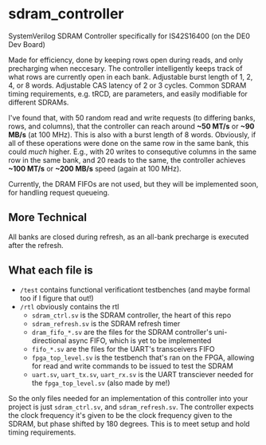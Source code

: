 # sdram_controller
SystemVerilog SDRAM Controller specifically for IS42S16400 (on the DE0 Dev Board) 

Made for efficiency, done by keeping rows open during reads, and only precharging when neccesary. The controller intelligently keeps track of what rows are currently open in each bank.
Adjustable burst length of 1, 2, 4, or 8 words.
Adjustable CAS latency of 2 or 3 cycles.
Common SDRAM timing requirements, e.g. tRCD, are parameters, and easily modifiable for different SDRAMs.

I've found that, with 50 random read and write requests (to differing banks, rows, and columns), that the controller can reach around **~50 MT/s** or **~90 MB/s** (at 100 MHz). This is also with a burst length of 8 words. Obviously, if all of these operations were done on the same row in the same bank, this could _much_ higher. E.g., with 20 writes to consequtive columns in the same row in the same bank, and 20 reads to the same, the controller achieves **~100 MT/s** or **~200 MB/s** speed (again at 100 MHz).

Currently, the DRAM FIFOs are not used, but they will be implemented soon, for handling request queueing. 

## More Technical ##
All banks are closed during refresh, as an all-bank precharge is executed after the refresh.

## What each file is ##
- `/test` contains functional verificationt testbenches (and maybe formal too if I figure that out!)
- `/rtl` obviously contains the rtl
    - `sdram_ctrl.sv` is the SDRAM controller, the heart of this repo
    - `sdram_refresh.sv` is the SDRAM refresh timer
    - `dram_fifo_*.sv` are the files for the SDRAM controller's uni-directional async FIFO, which is yet to be implemented
    - `fifo_*.sv` are the files for the UART's transceivers FIFO
    - `fpga_top_level.sv` is the testbench that's ran on the FPGA, allowing for read and write commands to be issued to test the SDRAM
    - `uart.sv`, `uart_tx.sv`, `uart_rx.sv` is the UART transciever needed for the `fpga_top_level.sv` (also made by me!)

So the only files needed for an implementation of this controller into your project is just `sdram_ctrl.sv`, and `sdram_refresh.sv`. The controller expects the clock frequency it's given to be the clock frequency given to the SDRAM, but phase shifted by 180 degrees. This is to meet setup and hold timing requirements.
